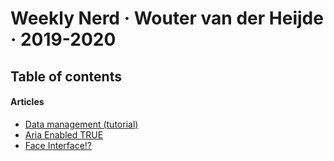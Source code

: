# Weekly Nerd · Wouter van der Heijde · 2019-2020

## Table of contents
#### Articles
- [Data management (tutorial)](https://github.com/Mokerstier/weekly-nerd-1920/wiki/Data-management-(tutorial))
- [Aria Enabled TRUE](https://github.com/Mokerstier/weekly-nerd-1920/wiki/Aria-Enabled-TRUE)
- [Face Interface!?](https://github.com/Mokerstier/weekly-nerd-1920/wiki/Face-interface!%3F)




